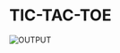 # TIC-TAC-TOE

![OUTPUT](https://github.com/dipalimehta/TIC-TAC-TOE/blob/f6ec58e7ffe2ecd6322cf56efae3ceb3700a9d1c/output/tictactoe.png)
